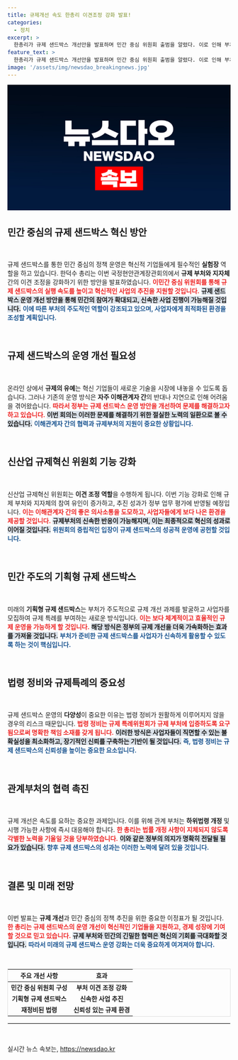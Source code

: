 ```yaml
---
title: 규제개선 속도 한총리 이견조정 강화 발표!
categories:
  - 정치
excerpt: >
  한총리가 규제 샌드박스 개선안을 발표하며 민간 중심 위원회 출범을 알렸다. 이로 인해 부처 이견 조정과 사업 추진 속도가 빨라질 전망이다. 규제 혁신의 새로운 장을 열어줄 이번 변화가 주목된다!
feature_text: >
  한총리가 규제 샌드박스 개선안을 발표하며 민간 중심 위원회 출범을 알렸다. 이로 인해 부처 이견 조정과 사업 추진 속도가 빨라질 전망이다. 규제 혁신의 새로운 장을 열어줄 이번 변화가 주목된다!
image: '/assets/img/newsdao_breakingnews.jpg'
---
```


<p><img src="/assets/img/newsdao_breakingnews.jpg" alt="ranknews 속보" /></p>

<h2 data-ke-size="size26">민간 중심의 규제 샌드박스 혁신 방안</h2>

<p data-ke-size="size16">&nbsp;</p>

<p>규제 샌드박스를 통한 민간 중심의 정책 운영은 혁신적 기업들에게 필수적인 <strong>실험장</strong> 역할을 하고 있습니다. 한덕수 총리는 이번 국정현안관계장관회의에서 <strong>규제 부처와 지자체</strong> 간의 이견 조정을 강화하기 위한 방안을 발표하였습니다. <b><span style="color: #ee2323;">이민간 중심 위원회를 통해 규제 샌드박스의 실행 속도를 높이고 혁신적인 사업의 추진을 지원할 것입니다.</span></b> <b><span style="background-color: #21538527;">규제 샌드박스 운영 개선 방안을 통해 민간의 참여가 확대되고, 신속한 사업 진행이 가능해질 것입니다.</span></b> <b><span style="color: #1a5490;">이에 따른 부처의 주도적인 역할이 강조되고 있으며, 사업자에게 최적화된 환경을 조성할 계획입니다.</span></b> </p>

<p data-ke-size="size16">&nbsp;</p>

<h2 data-ke-size="size26">규제 샌드박스의 운영 개선 필요성</h2>

<p data-ke-size="size16">&nbsp;</p>

<p>온라인 상에서 <strong>규제의 유예</strong>는 혁신 기업들이 새로운 기술을 시장에 내놓을 수 있도록 돕습니다. 그러나 기존의 운영 방식은 <strong>자주 이해관계자 간</strong>의 반대나 지연으로 인해 어려움을 겪어왔습니다. <b><span style="color: #ee2323;">따라서 정부는 규제 샌드박스 운영 방안을 개선하여 문제를 해결하고자 하고 있습니다.</span></b> <b><span style="background-color: #21538527;">이번 회의는 이러한 문제를 해결하기 위한 절실한 노력의 일환으로 볼 수 있습니다.</span></b> <b><span style="color: #1a5490;">이해관계자 간의 협력과 <strong>규제부처의 지원</strong>이 중요한 상황입니다.</span></b> </p>

<p data-ke-size="size16">&nbsp;</p>

<h2 data-ke-size="size26">신산업 규제혁신 위원회 기능 강화</h2>

<p data-ke-size="size16">&nbsp;</p>

<p>신산업 규제혁신 위원회는 <strong>이견 조정 역할</strong>을 수행하게 됩니다. 이번 기능 강화로 인해 규제 부처와 지자체의 참여 유인이 증가하고, 추진 성과가 정부 업무 평가에 반영될 예정입니다. <b><span style="color: #ee2323;">이는 이해관계자 간의 좋은 의사소통을 도모하고, 사업자들에게 보다 나은 환경을 제공할 것입니다.</span></b> <b><span style="background-color: #21538527;">규제부처의 신속한 반응이 가능해지며, 이는 최종적으로 혁신의 성과로 이어질 것입니다.</span></b> <b><span style="color: #1a5490;">위원회의 중립적인 입장이 규제 샌드박스의 성공적 운영에 공헌할 것입니다.</span></b> </p>

<p data-ke-size="size16">&nbsp;</p>

<h2 data-ke-size="size26">민간 주도의 기획형 규제 샌드박스</h2>

<p data-ke-size="size16">&nbsp;</p>

<p>미래의 <strong>기획형 규제 샌드박스</strong>는 부처가 주도적으로 규제 개선 과제를 발굴하고 사업자를 모집하여 규제 특례를 부여하는 새로운 방식입니다. <b><span style="color: #ee2323;">이는 보다 체계적이고 효율적인 규제 운영을 가능하게 할 것입니다.</span></b> <b><span style="background-color: #21538527;">해당 방식은 정부의 규제 개선을 더욱 가속화하는 효과를 가져올 것입니다.</span></b> <b><span style="color: #1a5490;">부처가 준비한 규제 샌드박스를 사업자가 신속하게 활용할 수 있도록 하는 것이 핵심입니다.</span></b> </p>

<p data-ke-size="size16">&nbsp;</p>

<h2 data-ke-size="size26">법령 정비와 규제특례의 중요성</h2>

<p data-ke-size="size16">&nbsp;</p>

<p>규제 샌드박스 운영의 <strong>다양성</strong>이 중요한 이유는 법령 정비가 원활하게 이루어지지 않을 경우의 리스크 때문입니다. <b><span style="color: #ee2323;">법령 정비는 규제 특례위원회가 규제 부처에 입증하도록 요구됨으로써 명확한 책임 소재를 갖게 됩니다.</span></b> <b><span style="background-color: #21538527;">이러한 방식은 사업자들이 직면할 수 있는 불확실성을 최소화하고, 장기적인 신뢰를 구축하는 기반이 될 것입니다.</span></b> <b><span style="color: #1a5490;">즉, 법령 정비는 규제 샌드박스의 신뢰성을 높이는 중요한 요소입니다.</span></b> </p>

<p data-ke-size="size16">&nbsp;</p>

<h2 data-ke-size="size26">관계부처의 협력 촉진</h2>

<p data-ke-size="size16">&nbsp;</p>

<p>규제 개선은 속도를 요하는 중요한 과제입니다. 이를 위해 관계 부처는 <strong>하위법령 개정</strong> 및 시행 가능한 사항에 즉시 대응해야 합니다. <b><span style="color: #ee2323;">한 총리는 법률 개정 사항이 지체되지 않도록 각별한 노력을 기울일 것을 당부하였습니다.</span></b> <b><span style="background-color: #21538527;">이와 같은 정부의 의지가 명확히 전달될 필요가 있습니다.</span></b> <b><span style="color: #1a5490;">향후 규제 샌드박스의 성과는 이러한 노력에 달려 있을 것입니다.</span></b> </p>

<p data-ke-size="size16">&nbsp;</p>

<h2 data-ke-size="size26">결론 및 미래 전망</h2>

<p data-ke-size="size16">&nbsp;</p>

<p>이번 발표는 <strong>규제 개선</strong>과 민간 중심의 정책 추진을 위한 중요한 이정표가 될 것입니다. <b><span style="color: #ee2323;">한 총리는 규제 샌드박스의 운영 개선이 혁신적인 기업들을 지원하고, 경제 성장에 기여할 것으로 믿고 있습니다.</span></b> <b><span style="background-color: #21538527;">규제 부처와 민간의 긴밀한 협력은 혁신의 기회를 극대화할 것입니다.</span></b> <b><span style="color: #1a5490;">따라서 미래의 규제 샌드박스 운영 강화는 더욱 중요하게 여겨져야 합니다.</span></b> </p>

<p data-ke-size="size16">&nbsp;</p>

<table style="width: 100%; border: 1px solid #ddd;">
  <thead>
    <tr>
      <th style="text-align: center;">주요 개선 사항</th>
      <th style="text-align: center;">효과</th>
    </tr>
  </thead>
  <tbody>
    <tr>
      <td style="text-align: center; height: 17px;"><b>민간 중심 위원회 구성</b></td>
      <td style="text-align: center; height: 17px;"><b>부처 이견 조정 강화</b></td>
    </tr>
    <tr>
      <td style="text-align: center; height: 17px;"><b>기획형 규제 샌드박스</b></td>
      <td style="text-align: center; height: 17px;"><b>신속한 사업 추진</b></td>
    </tr>
    <tr>
      <td style="text-align: center; height: 17px;"><b>재정비된 법령</b></td>
      <td style="text-align: center; height: 17px;"><b>신뢰성 있는 규제 환경</b></td>
    </tr>
  </tbody>
</table>

<hr style="border: 1px solid #ddd;" />

<p data-ke-size="size16">&nbsp;</p>
실시간 뉴스 속보는, <a href="https://newsdao.kr" rel="dofollow">https://newsdao.kr</a>


